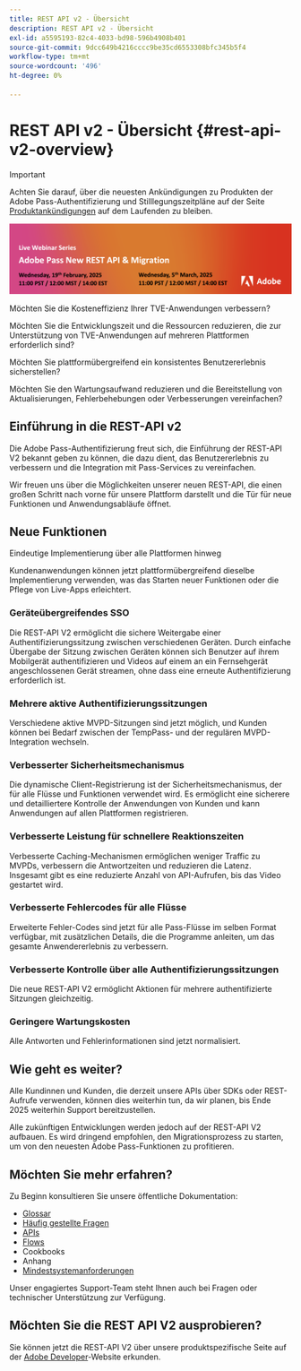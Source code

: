 ```yaml
---
title: REST API v2 - Übersicht
description: REST API v2 - Übersicht
exl-id: a5595193-82c4-4033-bd98-596b4908b401
source-git-commit: 9dcc649b4216cccc9be35cd6553308bfc345b5f4
workflow-type: tm+mt
source-wordcount: '496'
ht-degree: 0%

---
```


# REST API v2 - Übersicht {#rest-api-v2-overview}

>[!IMPORTANT]
>
> Achten Sie darauf, über die neuesten Ankündigungen zu Produkten der Adobe Pass-Authentifizierung und Stilllegungszeitpläne auf der Seite [Produktankündigungen](/help/authentication/product-announcements.md) auf dem Laufenden zu bleiben.

<a href="https://experienceleague.adobe.com/en/docs/pass/authentication/product-announcements">![Live-Webinar-Reihe](/help/authentication/assets/rest-api-v2/live-webinar-series-banner.png)</a>

Möchten Sie die Kosteneffizienz Ihrer TVE-Anwendungen verbessern?

Möchten Sie die Entwicklungszeit und die Ressourcen reduzieren, die zur Unterstützung von TVE-Anwendungen auf mehreren Plattformen erforderlich sind?

Möchten Sie plattformübergreifend ein konsistentes Benutzererlebnis sicherstellen?

Möchten Sie den Wartungsaufwand reduzieren und die Bereitstellung von Aktualisierungen, Fehlerbehebungen oder Verbesserungen vereinfachen?

## Einführung in die REST-API v2

Die Adobe Pass-Authentifizierung freut sich, die Einführung der REST-API V2 bekannt geben zu können, die dazu dient, das Benutzererlebnis zu verbessern und die Integration mit Pass-Services zu vereinfachen.

Wir freuen uns über die Möglichkeiten unserer neuen REST-API, die einen großen Schritt nach vorne für unsere Plattform darstellt und die Tür für neue Funktionen und Anwendungsabläufe öffnet.

## Neue Funktionen

Eindeutige Implementierung über alle Plattformen hinweg

Kundenanwendungen können jetzt plattformübergreifend dieselbe Implementierung verwenden, was das Starten neuer Funktionen oder die Pflege von Live-Apps erleichtert.

### Geräteübergreifendes SSO

Die REST-API V2 ermöglicht die sichere Weitergabe einer Authentifizierungssitzung zwischen verschiedenen Geräten. Durch einfache Übergabe der Sitzung zwischen Geräten können sich Benutzer auf ihrem Mobilgerät authentifizieren und Videos auf einem an ein Fernsehgerät angeschlossenen Gerät streamen, ohne dass eine erneute Authentifizierung erforderlich ist.

### Mehrere aktive Authentifizierungssitzungen

Verschiedene aktive MVPD-Sitzungen sind jetzt möglich, und Kunden können bei Bedarf zwischen der TempPass- und der regulären MVPD-Integration wechseln.

### Verbesserter Sicherheitsmechanismus

Die dynamische Client-Registrierung ist der Sicherheitsmechanismus, der für alle Flüsse und Funktionen verwendet wird. Es ermöglicht eine sicherere und detailliertere Kontrolle der Anwendungen von Kunden und kann Anwendungen auf allen Plattformen registrieren.

### Verbesserte Leistung für schnellere Reaktionszeiten

Verbesserte Caching-Mechanismen ermöglichen weniger Traffic zu MVPDs, verbessern die Antwortzeiten und reduzieren die Latenz. Insgesamt gibt es eine reduzierte Anzahl von API-Aufrufen, bis das Video gestartet wird.

### Verbesserte Fehlercodes für alle Flüsse

Erweiterte Fehler-Codes sind jetzt für alle Pass-Flüsse im selben Format verfügbar, mit zusätzlichen Details, die die Programme anleiten, um das gesamte Anwendererlebnis zu verbessern.

### Verbesserte Kontrolle über alle Authentifizierungssitzungen

Die neue REST-API V2 ermöglicht Aktionen für mehrere authentifizierte Sitzungen gleichzeitig.

### Geringere Wartungskosten

Alle Antworten und Fehlerinformationen sind jetzt normalisiert.

## Wie geht es weiter?

Alle Kundinnen und Kunden, die derzeit unsere APIs über SDKs oder REST-Aufrufe verwenden, können dies weiterhin tun, da wir planen, bis Ende 2025 weiterhin Support bereitzustellen.

Alle zukünftigen Entwicklungen werden jedoch auf der REST-API V2 aufbauen. Es wird dringend empfohlen, den Migrationsprozess zu starten, um von den neuesten Adobe Pass-Funktionen zu profitieren.

## Möchten Sie mehr erfahren?

Zu Beginn konsultieren Sie unsere öffentliche Dokumentation:

- [Glossar](rest-api-v2-glossary.md)
- [Häufig gestellte Fragen](rest-api-v2-faqs.md)
- [APIs](apis/rest-api-v2-apis-overview.md)
- [Flows](flows/rest-api-v2-flows-overview.md)
- Cookbooks
- Anhang
- [Mindestsystemanforderungen](/help/authentication/integration-guide-programmers/minimum-system-requirements.md)

Unser engagiertes Support-Team steht Ihnen auch bei Fragen oder technischer Unterstützung zur Verfügung.

## Möchten Sie die REST API V2 ausprobieren?

Sie können jetzt die REST-API V2 über unsere produktspezifische Seite auf der [Adobe Developer](https://developer.adobe.com/adobe-pass/)-Website erkunden.
